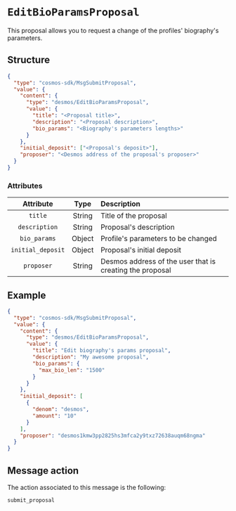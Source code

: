 # `EditBioParamsProposal`
This proposal allows you to request a change of the profiles' biography's parameters.

## Structure
````json
{
  "type": "cosmos-sdk/MsgSubmitProposal",
  "value": {
    "content": {
      "type": "desmos/EditBioParamsProposal",
      "value": {
        "title": "<Proposal title>",
        "description": "<Proposal description>",
        "bio_params": "<Biography's parameters lengths>"
      }
    },
    "initial_deposit": ["<Proposal's deposit>"],
    "proposer": "<Desmos address of the proposal's proposer>"
  }
}
````

### Attributes
| Attribute | Type | Description |
| :-------: | :----: | :-------- |
| `title` | String | Title of the proposal |
| `description` | String | Proposal's description |
| `bio_params` | Object | Profile's parameters to be changed |
| `initial_deposit` | Object | Proposal's initial deposit |
| `proposer` | String | Desmos address of the user that is creating the proposal |

## Example
````json
{
  "type": "cosmos-sdk/MsgSubmitProposal",
  "value": {
    "content": {
      "type": "desmos/EditBioParamsProposal",
      "value": {
        "title": "Edit biography's params proposal",
        "description": "My awesome proposal",
        "bio_params": {
          "max_bio_len": "1500"
        }
      }
    },
    "initial_deposit": [
      {
        "denom": "desmos",
        "amount": "10"
      }
    ],
    "proposer": "desmos1kmw3pp2825hs3mfca2y9txz72638auqm68ngma"
  }
}
````

## Message action
The action associated to this message is the following:

```
submit_proposal
```